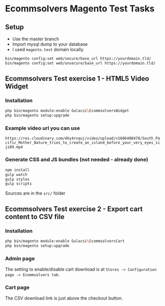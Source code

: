 # Ecommsolvers Magento Test Tasks

## Setup

- Use the master branch
- Import mysql dump to your database
- I used `magento.test` domain locally.

```bash
bin/magento config:set web/secure/base_url https://yourdomain.tld/
bin/magento config:set web/unsecure/base_url https://yourdomain.tld/
```


## Ecommsolvers Test exercise 1 - HTML5 Video Widget

### Installation

```bash
php bin/magento module:enable Gulacsi\EcommsolversWidget
php bin/magento setup:upgrade
```

### Example video url you can use

`https://res.cloudinary.com/dky4rnquj/video/upload/v1686408478/South_Pacific_Mother_Nature_tries_to_create_an_island_before_your_very_eyes_sijz89.mp4`

### Generate CSS and JS bundles (not needed - already done)

```bash
npm install
gulp watch
gulp styles
gulp scripts
```

Sources are in the `src/` folder


## Ecommsolvers Test exercise 2 - Export cart content to CSV file

### Installation

```bash
php bin/magento module:enable Gulacsi\EcommsolversCart
php bin/magento setup:upgrade
```

### Admin page

The setting to enable/disable cart download is at `Stores -> Configuration page -> Ecommsolvers tab`.

### Cart page

The CSV download link is just above the checkout button.
